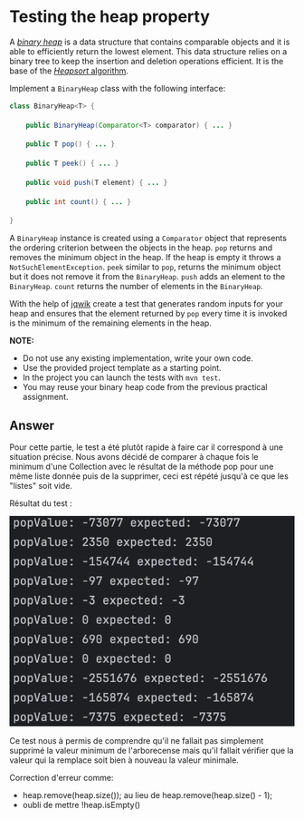 # Testing the heap property

A [*binary heap*](https://en.wikipedia.org/wiki/Binary_heap) is a data structure that contains comparable objects and it is able to efficiently return the lowest element.
This data structure relies on a binary tree to keep the insertion and deletion operations efficient. It is the base of the [*Heapsort* algorithm](https://en.wikipedia.org/wiki/Heapsort).

Implement a `BinaryHeap` class with the following interface:

```java
class BinaryHeap<T> {

    public BinaryHeap(Comparator<T> comparator) { ... }

    public T pop() { ... }

    public T peek() { ... }

    public void push(T element) { ... }

    public int count() { ... }

}
```

A `BinaryHeap` instance is created using a `Comparator` object that represents the ordering criterion between the objects in the heap.
`pop` returns and removes the minimum object in the heap. If the heap is empty it throws a `NotSuchElementException`.
`peek` similar to `pop`, returns the minimum object but it does not remove it from the `BinaryHeap`.
`push` adds an element to the `BinaryHeap`.
`count` returns the number of elements in the `BinaryHeap`.

With the help of [jqwik](https://jqwik.net/) create a test that generates random inputs for your heap and ensures that the element returned by `pop` every time it is invoked is the minimum of the remaining elements in the heap.


**NOTE:** 
- Do not use any existing implementation, write your own code. 
- Use the provided project template as a starting point. 
- In the project you can launch the tests with `mvn test`.
- You may reuse your binary heap code from the previous practical assignment.


## Answer ##

Pour cette partie, le test a été plutôt rapide à faire car il correspond à une situation précise.
Nous avons décidé de comparer à chaque fois le minimum d'une Collection avec le résultat de la méthode pop pour une même liste donnée puis de la supprimer, ceci est répété jusqu'à ce que les "listes" soit vide.

Résultat du test :

![image3.png](../image3.png)

Ce test nous à permis de comprendre qu'il ne fallait pas simplement supprimé la valeur minimum de l'arborecense mais qu'il fallait vérifier que la valeur qui la remplace soit bien à nouveau la valeur minimale.

Correction d'erreur comme:
- heap.remove(heap.size()); au lieu de heap.remove(heap.size() - 1);
- oubli de mettre !heap.isEmpty()

